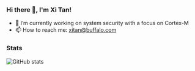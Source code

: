 ### Hi there 👋, I'm Xi Tan!

<!--
**mintancy/mintancy** is a ✨ _special_ ✨ repository because its `README.md` (this file) appears on your GitHub profile.

Here are some ideas to get you started:

- 🔭 I’m currently working on ...
- 🌱 I’m currently learning ...
- 👯 I’m looking to collaborate on ...
- 🤔 I’m looking for help with ...
- 💬 Ask me about ...
- 📫 How to reach me: ...
- 😄 Pronouns: ...
- ⚡ Fun fact: ...
-->

- 🔭 I’m currently working on system security with a focus on Cortex-M
- 📫 How to reach me: xitan@buffalo.com 

### Stats

![GitHub stats](https://github-readme-stats.vercel.app/api?username=mintancy&count_private=true)  
